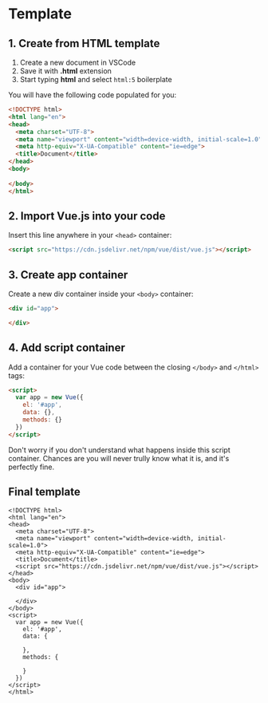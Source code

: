 # Template

<!-- > TODO:
We are starting to work with vue.js and it requires a setup. -->

## 1. Create from HTML template

1. Create a new document in VSCode
2. Save it with **.html** extension
3. Start typing **html** and select `html:5` boilerplate

You will have the following code populated for you:
```html
<!DOCTYPE html>
<html lang="en">
<head>
  <meta charset="UTF-8">
  <meta name="viewport" content="width=device-width, initial-scale=1.0">
  <meta http-equiv="X-UA-Compatible" content="ie=edge">
  <title>Document</title>
</head>
<body>
  
</body>
</html>
```
## 2. Import Vue.js into your code

Insert this line anywhere in your `<head>` container:

```html
<script src="https://cdn.jsdelivr.net/npm/vue/dist/vue.js"></script>
```

## 3. Create app container

Create a new div container inside your `<body>` container:

```html
<div id="app">

</div>
```

## 4. Add script container

Add a container for your Vue code between the closing `</body>` and `</html>` tags:

```html
<script>
  var app = new Vue({
    el: '#app',
    data: {},
    methods: {}
  })
</script>
```

Don't worry if you don't understand what happens inside this script container. Chances are you will never trully know what it is, and it's perfectly fine.

## Final template

```html{8,11,15-25}
<!DOCTYPE html>
<html lang="en">
<head>
  <meta charset="UTF-8">
  <meta name="viewport" content="width=device-width, initial-scale=1.0">
  <meta http-equiv="X-UA-Compatible" content="ie=edge">
  <title>Document</title>
  <script src="https://cdn.jsdelivr.net/npm/vue/dist/vue.js"></script>
</head>
<body>
  <div id="app">

  </div>
</body>
<script>
  var app = new Vue({
    el: '#app',
    data: {

    },
    methods: {

    }
  })
</script>
</html>
```





<!--## Sample case
Imagine you are designing an online store and you want to prototype the checkout experience. One of the essential UI elements you need is a shopping cart icon that indicates how many items a user currently has prepared for checkout:

![cart](./img/img-cart.png)

For this UI to display correct number of items in cart and react to user's actions you need to:
1. **Store** the number in your code
2. **Display** the number in your UI
3. **Track** user's actions to initiate the change
4. **Change** the number depending on user's actions -->

<!-- ## Variables

Variable is a container with value and a name. You define the name yourself and use it then to access the value. -->

<!-- This section covers the very of programming: data — what you do with it and what types there are.
* programming is reading and writing data essentially.
* to read and write you need to store it somewhere
* data is stored as a container with a name and a value
* with the name you read the value, and with name you change it  -->